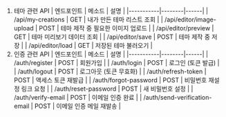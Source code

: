 1. 테마 관련 API
   | 엔드포인트 | 메소드 | 설명 |
   |-----------|--------|------|
   | /api/my-creations | GET | 내가 만든 테마 리스트 조회 |
   | /api/editor/image-upload | POST | 테마 제작 중 필요한 이미지 업로드 |
   | /api/editor/preview | GET | 테마 미리보기 데이터 조회 |
   | /api/editor/save | POST | 테마 제작 중 저장 |
   | /api/editor/load | GET | 저장된 테마 불러오기 |
2. 인증 관련 API
   | 엔드포인트 | 메소드 | 설명 |
   |-----------|--------|------|
   | /auth/register | POST | 회원가입 |
   | /auth/login | POST | 로그인 (토큰 발급) |
   | /auth/logout | POST | 로그아웃 (토큰 무효화) |
   | /auth/refresh-token | POST | 액세스 토큰 재발급 |
   | /auth/forgot-password | POST | 비밀번호 재설정 링크 요청 |
   | /auth/reset-password | POST | 새 비밀번호 설정 |
   | /auth/verify-email | POST | 이메일 인증 완료 |
   | /auth/send-verification-email | POST | 이메일 인증 메일 재발송 |
